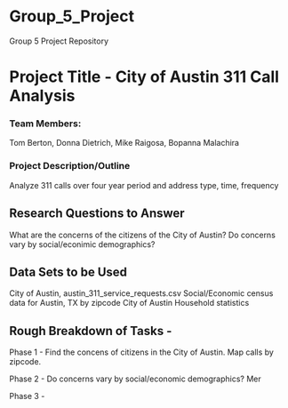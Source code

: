 # Group_5_Project
Group 5 Project Repository

# Project Title - City of Austin 311 Call Analysis

### Team Members: 
Tom Berton, Donna Dietrich, Mike Raigosa, Bopanna Malachira

### Project Description/Outline
Analyze 311 calls over four year period and address type, time, frequency

## Research Questions to Answer
  What are the concerns of the citizens of the City of Austin?
  Do concerns vary by social/econimic demographics?
  
## Data Sets to be Used
  City of Austin, austin_311_service_requests.csv
  Social/Economic census data for Austin, TX by zipcode
  City of Austin Household statistics

## Rough Breakdown of Tasks - 

  Phase 1 - Find the concens of citizens in the City of Austin.  Map calls by zipcode.
  
  Phase 2 - Do concerns vary by social/economic demographics?  Mer
  
  Phase 3 - 
